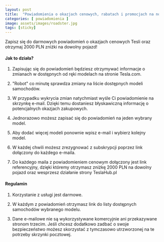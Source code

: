 ```yaml
---
layout: post
title:  "Powiadomienia o okazjach cenowych, rabatach i promocjach na nowe samochody Tesla!"
categories: [ powiadomienia ]
image: assets/images/roadster.jpg
tags: [sticky]
---
```


Zapisz się do darmowych powiadomień o okazjach cenowych Tesli oraz otrzymaj 2000 PLN zniżki na dowolny pojazd!

#### Jak to działa?

1. Zapisując się do powiadomień będziesz otrzymywać informacje o zmianach w dostępnych od ręki modelach na stronie Tesla.com.

2. "Robot" co minutę sprawdza zmiany na liście dostępnych modeli samochodów.

3. W przypadku wykrycia zmian natychmiast wyśle Ci powiadomienie na skrzynkę e-mail. Dzięki temu dostaniesz błyskawiczną informację o potencjalnych okazjach zakupowych.

4. Jednorazowo możesz zapisać się do powiadomień na jeden wybrany model.

5. Aby dodać więcej modeli ponownie wpisz e-mail i wybierz kolejny model.

6. W każdej chwili możesz zrezygnować z subskrypcji poprzez link dołączony do każdego e-maila.

7. Do każdego maila z powiadomieniem cenowym dołączony jest link referencyjny, dzięki któremy otrzymasz zniżkę 2000 PLN na dowolny pojazd oraz wesprzesz działanie strony TeslaHub.pl

#### Regulamin

1. Korzystanie z usługi jest darmowe.

2. W każdym z powiadomień otrzymasz link do listy dostępnych samochodów wybranego modelu.

3. Dane e-mailowe nie są wykorzystywane komercyjnie ani przekazywane stronom trzecim. Jeśli chcesz dodatkowo zadbać o swoje bezpieczeństwo możesz skorzystać z tymczasowo utrzworzonej na te potrzeby skrzynki pocztowej.


